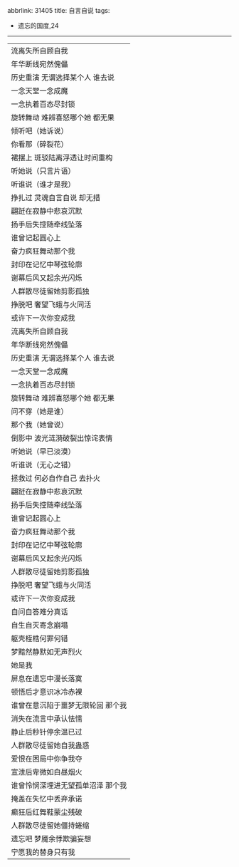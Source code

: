 abbrlink: 31405
title: 自言自说
tags:
  - 遗忘的国度,24
---
|      |
|--|
|流离失所自顾自我|
|年华断线宛然傀儡|
|历史重演 无谓选择某个人 谁去说|
|一念天堂一念成魔|
|一念执着百态尽封锁|
|旋转舞动 难辨喜怒哪个她 都无果|
|倾听吧（她诉说）|
|你看那（碎裂花）|
|裙摆上 斑驳陆离浮透让时间重构|
|听她说（只言片语）|
|听谁说（谁才是我）|
|挣扎过 灵魂自言自说 却无措|
|翩跹在寂静中悲哀沉默|
|扬手后失控随牵线坠落|
|谁曾记起圆心上|
|奋力疯狂舞动那个我|
|封印在记忆中琴弦轮廓|
|谢幕后风又起余光闪烁|
|人群散尽徒留她剪影孤独|
|挣脱吧 奢望飞蛾与火同活|
|或许下一次你变成我|
|流离失所自顾自我|
|年华断线宛然傀儡|
|历史重演 无谓选择某个人 谁去说|
|一念天堂一念成魔|
|一念执着百态尽封锁|
|旋转舞动 难辨喜怒哪个她 都无果|
|问不穿（她是谁）|
|那个我（她曾说）|
|倒影中 波光涟漪破裂出惊诧表情|
|听她说（早已淡漠）|
|听谁说（无心之错）|
|拯救过 何必自作自己 去扑火|
|翩跹在寂静中悲哀沉默|
|扬手后失控随牵线坠落|
|谁曾记起圆心上|
|奋力疯狂舞动那个我|
|封印在记忆中琴弦轮廓|
|谢幕后风又起余光闪烁|
|人群散尽徒留她剪影孤独|
|挣脱吧 奢望飞蛾与火同活|
|或许下一次你变成我|
|自问自答难分真话|
|自生自灭寄念崩塌|
|躯壳桎梏何罪何错|
|梦黯然静默如无声烈火|
|她是我|
|屏息在遗忘中漫长落寞|
|顿悟后才意识冰冷赤裸|
|谁曾在意沉陷于噩梦无限轮回 那个我|
|消失在流言中承认怯懦|
|静止后秒针停余温已过|
|人群散尽徒留她自我蛊惑|
|爱恨在困局中你争我夺|
|宣泄后卑微如白昼烟火|
|谁曾怜悯深埋进无望孤单沼泽 那个我|
|掩盖在失忆中丢弃承诺|
|癫狂后红舞鞋蒙尘残破|
|人群散尽徒留她僵持蜷缩|
|遗忘吧 梦魇余悸欺骗妄想|
|宁愿我的替身只有我|